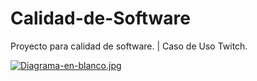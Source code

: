 # Calidad-de-Software
Proyecto para calidad de software.
| Caso de Uso Twitch.

[![Diagrama-en-blanco.jpg](https://i.postimg.cc/SNK4859f/Diagrama-en-blanco.jpg)](https://postimg.cc/5jDDWsnX)
